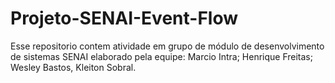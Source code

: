# Projeto-SENAI-Event-Flow
Esse repositorio contem atividade em grupo de módulo de desenvolvimento de sistemas SENAI elaborado pela equipe: Marcio Intra; Henrique Freitas; Wesley Bastos, Kleiton Sobral.
